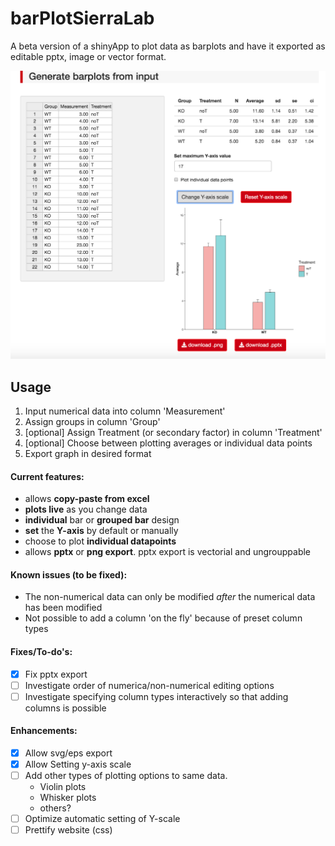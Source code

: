 # barPlotSierraLab

A beta version of a shinyApp to plot data as barplots and have it exported as editable pptx, image or vector format.

![](barplot.png)

## Usage

1. Input numerical data into column 'Measurement'
2. Assign groups in column 'Group'
3. [optional] Assign Treatment (or secondary factor) in column 'Treatment'
4. [optional] Choose between plotting averages or individual data points
5. Export graph in desired format

#### Current features: 

- allows **copy-paste from excel**
- **plots live** as you change data
- **individual** bar or **grouped bar** design
- **set** the **Y-axis** by default or manually
- choose to plot **individual datapoints**
- allows **pptx** or **png export**. pptx export is vectorial and ungrouppable

#### Known issues (to be fixed):

- The non-numerical data can only be modified *after* the numerical data has been modified
- Not possible to add a column 'on the fly' because of preset column types

#### Fixes/To-do's:

- [x] Fix pptx export 
- [ ] Investigate order of numerica/non-numerical editing options
- [ ] Investigate specifying column types interactively so that adding columns is possible

#### Enhancements:

- [x] Allow svg/eps export
- [x] Allow Setting y-axis scale
- [ ] Add other types of plotting options to same data. 
    - Violin plots
    - Whisker plots
    - others?
- [ ] Optimize automatic setting of Y-scale
- [ ] Prettify website (css)